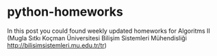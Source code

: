 # python-homeworks
In this post you could found weekly updated homeworks for Algoritms II (Mugla Sıtkı Koçman Üniversitesi Bilişim Sistemleri Mühendisliği http://bilisimsistemleri.mu.edu.tr/tr)
